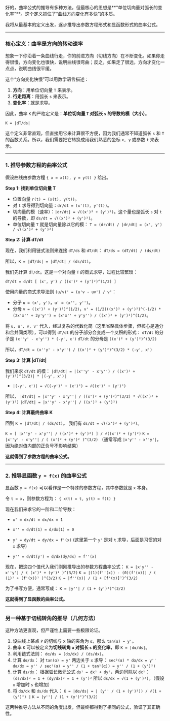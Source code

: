 好的，曲率公式的推导有多种方法，但最核心的思想是**“单位切向量对弧长的变化率”**。这个定义抓住了“曲线方向变化有多快”的本质。

我将从最基本的定义出发，逐步推导出参数方程形式和显函数形式的曲率公式。

---

### **核心定义：曲率是方向的转动速率**

想象一下你沿着一条曲线行走，你的前进方向（切线方向）在不断变化。如果你走得很慢，方向变化也很快，说明曲线很弯曲；反之，如果走了很远，方向才变化一点点，说明曲线很平缓。

这个“方向变化快慢”可以用数学语言描述：

1.  **方向**：用单位切向量 `T` 来表示。
2.  **行走距离**：用弧长 `s` 来表示。
3.  **变化率**：就是求导。

因此，曲率 `K` 的严格定义是：**单位切向量 `T` 对弧长 `s` 的导数的模（大小）**。

`K = |dT/ds|`

这个定义非常直观，但直接用它来计算很不方便，因为我们通常不知道弧长 `s` 和 `T` 的函数关系。所以，我们需要把它转换成用我们熟悉的坐标 `x, y` 或参数 `t` 来表示。

---

### **1. 推导参数方程的曲率公式**

假设曲线由参数方程 `{ x = x(t), y = y(t) }` 给出。

**Step 1: 找到单位切向量 T**

*   位置向量 `r(t) = (x(t), y(t))`。
*   对 `t` 求导得到切向量：`dr/dt = (x'(t), y'(t))`。
*   切向量的模（速率）：`|dr/dt| = √((x')² + (y')²)`。这个量也是弧长 `s` 对 `t` 的导数，即 `ds/dt = √((x')² + (y')²)`。
*   单位切向量 `T` 就是切向量除以它的模：
    `T = (dr/dt) / |dr/dt| = (x', y') / √((x')² + (y')²)`

**Step 2: 计算 dT/dt**

现在，我们利用链式法则来连接 `dT/ds` 和 `dT/dt`：
`dT/ds = (dT/dt) / (ds/dt)`

所以，`K = |dT/ds| = |dT/dt| / (ds/dt)`。

我们先计算 `dT/dt`。这是一个对向量 `T` 的商式求导，过程比较繁琐：

`dT/dt = d/dt [ (x', y') / ((x')² + (y')²)^(1/2) ]`

使用向量的商式求导法则 `(u/v)' = (u'v - uv') / v²`：
*   分子 `u = (x', y')`，`u' = (x'', y'')`。
*   分母 `v = ((x')² + (y')²)^(1/2)`，`v' = (1/2)((x')² + (y')²)^(-1/2) * (2x'x'' + 2y'y'') = (x'x'' + y'y'') / ((x')² + (y')²)^(1/2)`。

将 `u, u', v, v'` 代入，经过复杂的代数化简（这里省略具体步骤，但核心是通分和合并同类项），可以得到 `dT/dt` 的分子部分会变成一个叉积的形式：
`dT/dt` 的分子是 `(x''y' - x'y'') * (-y', x')`
`dT/dt` 的分母是 `((x')² + (y')²)^(3/2)`

所以，`dT/dt = (x''y' - x'y'') / ((x')² + (y')²)^(3/2) * (-y', x')`

**Step 3: 计算 |dT/dt|**

我们来求 `dT/dt` 的模：
`|dT/dt| = |(x''y' - x'y'') / ((x')² + (y')²)^(3/2)| * |(-y', x')|`

*   `|(-y', x')| = √((-y')² + (x')²) = √((x')² + (y')²)`

所以，
`|dT/dt| = |x''y' - x'y''| / ((x')² + (y')²)^(3/2) * √((x')² + (y')²)`
`|dT/dt| = |x''y' - x'y''| / ((x')² + (y')²)`

**Step 4: 计算最终曲率 K**

回到 `K = |dT/dt| / (ds/dt)`。
我们有 `ds/dt = √((x')² + (y')²)`。

`K = [ |x''y' - x'y''| / ((x')² + (y')²) ] / √((x')² + (y')²)`
`K = |x''y' - x'y''| / ( (x')² + (y')² )^(3/2)`
（通常写成 `|x'y'' - x''y'|`，因为绝对值内部的正负号不影响结果）

**这就得到了参数方程的曲率公式。**

---

### **2. 推导显函数 `y = f(x)` 的曲率公式**

显函数 `y = f(x)` 可以看作是一个特殊的参数方程，其中参数就是 `x` 本身。

令 `t = x`，则参数方程为：
`{ x(t) = t, y(t) = f(t) }`

现在我们来求它的一阶和二阶导数：

*   `x' = dx/dt = dx/dx = 1`
*   `x'' = d/dt(1) = d/dx(1) = 0`

*   `y' = dy/dt = dy/dx = f'(x)` (这里第一个 `y'` 是对 `t` 求导，后面是习惯的对 `x` 求导)
*   `y'' = d/dt(y') = d/dx(dy/dx) = f''(x)`

现在，把这四个值代入我们刚刚推导出的参数方程曲率公式：
`K = |x'y'' - x''y'| / ( (x')² + (y')² )^(3/2)`
`K = |(1)(f''(x)) - (0)(f'(x))| / ( (1)² + (f'(x))² )^(3/2)`
`K = |f''(x)| / (1 + [f'(x)]²)^(3/2)`

为了书写方便，通常写成：
`K = |y''| / (1 + (y')²)^(3/2)`

**这就得到了显函数的曲率公式。**

---

### 另一种基于切线转角的推导（几何方法）

这种方法更直观，但严谨性上需要一些极限论证。

1.  设曲线上某点 `P` 的切线与 x 轴的夹角为 `α`，那么 `tan(α) = y'`。
2.  曲率 `K` 可以被定义为**切线转角 `α` 对弧长 `s` 的变化率**，即 `K = |dα/ds|`。
3.  利用链式法则： `dα/ds = (dα/dx) / (ds/dx)`。
4.  计算 `dα/dx`：
    对 `tan(α) = y'` 两边关于 `x` 求导：
    `sec²(α) * dα/dx = y''`
    `dα/dx = y'' / sec²(α) = y'' / (1 + tan²(α)) = y'' / (1 + (y')²)`
5.  计算 `ds/dx`：
    根据弧长微元公式 `ds² = dx² + dy²`，两边同除以 `dx²`：
    `(ds/dx)² = 1 + (dy/dx)² = 1 + (y')²`
    所以 `ds/dx = √(1 + (y')²)`。（假设 `x` 增加时 `s` 也增加）
6.  将 `dα/dx` 和 `ds/dx` 代入：
    `K = |dα/ds| = | (y'' / (1 + (y')²)) / √(1 + (y')²) |`
    `K = |y''| / (1 + (y')²)^(3/2)`

这两种推导方法从不同的角度出发，但最终都得到了相同的公式，验证了其正确性。
